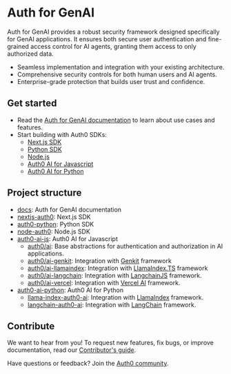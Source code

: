 # Auth for GenAI

Auth for GenAI provides a robust security framework designed specifically for GenAI applications. It ensures both secure user authentication and fine-grained access control for AI agents, granting them access to only authorized data.

- Seamless implementation and integration with your existing architecture.
- Comprehensive security controls for both human users and AI agents.
- Enterprise-grade protection that builds user trust and confidence.

## Get started

- Read the [Auth for GenAI documentation](https://sko-labs-poc.vercel.app/ai/docs) to learn about use cases and features. 
- Start building with Auth0 SDKs:
    - [Next.js SDK](https://github.com/auth0/nextjs-auth0)
    - [Python SDK](https://github.com/auth0/auth0-python)
    - [Node.js](https://github.com/auth0/node-auth0)
    - [Auth0 AI for Javascript](https://github.com/auth0-lab/auth0-ai-js)
    - [Auth0 AI for Python](https://github.com/auth0-lab/auth0-ai-python)

## Project structure

- [docs](https://github.com/atko-cic-lab/a0-labs-sb): Auth for GenAI documentation
- [nextjs-auth0](https://github.com/auth0/nextjs-auth0): Next.js SDK
- [auth0-python](https://github.com/auth0/auth0-python): Python SDK
- [node-auth0](https://github.com/auth0/node-auth0): Node.js SDK
- [auth0-ai-js](https://github.com/auth0-lab/auth0-ai-js): Auth0 AI for Javascript
	- [auth0/ai](https://github.com/auth0-lab/auth0-ai-js/tree/main/packages/ai): Base abstractions for authentication and authorization in AI applications.
	- [auth0/ai-genkit](https://github.com/auth0-lab/auth0-ai-js/tree/main/packages/ai-genkit): Integration with [Genkit](https://firebase.google.com/docs/genkit) framework
	- [auth0/ai-llamaindex](https://github.com/auth0-lab/auth0-ai-js/tree/main/packages/ai-llamaindex): Integration with [LlamaIndex.TS](https://ts.llamaindex.ai/) framework
	- [auth0/ai-langchain](https://github.com/auth0-lab/auth0-ai-js/tree/main/packages/ai-langchain): Integration with [LangchainJS](https://js.langchain.com/docs/introduction/) framework.
	- [auth0/ai-vercel](https://github.com/auth0-lab/auth0-ai-js/tree/main/packages/ai-vercel): Integration with [Vercel AI](https://sdk.vercel.ai/) framework.
- [auth0-ai-python](https://github.com/auth0-lab/auth0-ai-python): Auth0 AI for Python
	- [llama-index-auth0-ai](https://github.com/auth0-lab/auth0-ai-python/blob/main/packages/llama-index-auth0-ai): Integration with [LlamaIndex](https://docs.llamaindex.ai/en/stable/) framework.
	- [langchain-auth0-ai](https://github.com/auth0-lab/auth0-ai-python/blob/main/packages/langchain-auth0-ai): Integration with [LangChain](https://python.langchain.com/docs/tutorials/) framework.

## Contribute

We want to hear from you! To request new features, fix bugs, or improve documentation, read our [Contributor's guide](https://github.com/auth0/open-source-template/blob/master/GENERAL-CONTRIBUTING.md).

Have questions or feedback? Join the [Auth0 community](https://community.auth0.com/).